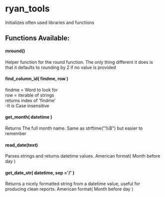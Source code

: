 # ryan_tools
Initializes often used libraries and functions 


## Functions Available:

#### mround()
Helper function for the round function. The only thing different it does is that it defaults to rounding by 2 if no value is provided

#### find_column_id( findme, row )
findme = Word to look for<br />
row = iterable of strings<br />
returns index of 'findme' <br />
-It is Case insensitive<br />

#### get_month( datetime )
Returns The full month name. Same as strftime("%B") but easier to remember


#### read_date(text)
Parses strings and returns datetime values. American format( Month before day )

#### get_date_str( datetime, sep ='/' )
Returns a nicely formatted string from a datetime value, useful for producing clean reports. American format( Month before day )


